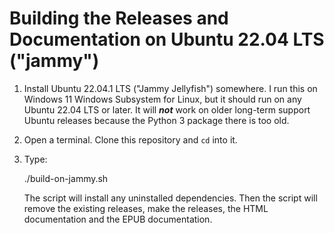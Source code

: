 # Building the Releases and Documentation on Ubuntu 22.04 LTS ("jammy")

1. Install Ubuntu 22.04.1 LTS ("Jammy Jellyfish") somewhere. I run this
on Windows 11 Windows Subsystem for Linux, but it should run on any
Ubuntu 22.04 LTS or later. It will ***not*** work on older long-term
support Ubuntu releases because the Python 3 package there is too old.

2. Open a terminal. Clone this repository and `cd` into it.

3. Type:

    ./build-on-jammy.sh

    The script will install any uninstalled dependencies. Then
    the script will remove the existing releases, make the
    releases, the HTML documentation and the EPUB documentation.
